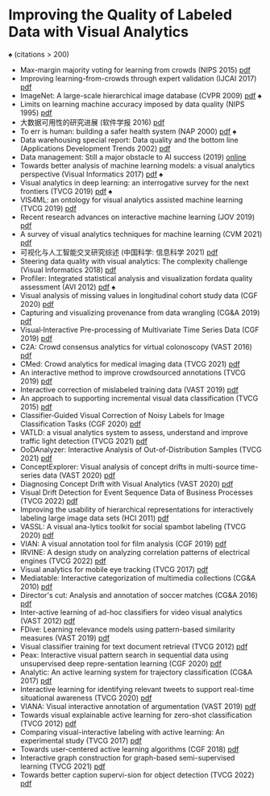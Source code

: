 # Improving the Quality of Labeled Data with Visual Analytics
&spades; (citations > 200)

*  Max-margin majority voting for learning from crowds (NIPS 2015) [pdf]( https://proceedings.neurips.cc/paper/2015/file/d7322ed717dedf1eb4e6e52a37ea7bcd-Paper.pdf )   
*  Improving learning-from-crowds through expert validation (IJCAI 2017) [pdf]( http://ml.cs.tsinghua.edu.cn/~jun/pub/expert-validation-ijcai2017.pdf )   
*  ImageNet: A large-scale hierarchical image database (CVPR 2009) [pdf]( https://ieeexplore.ieee.org/stamp/stamp.jsp?tp=&arnumber=5206848 )   &spades;
*  Limits on learning machine accuracy imposed by data quality (NIPS 1995) [pdf]( https://proceedings.neurips.cc/paper/1994/file/1e056d2b0ebd5c878c550da6ac5d3724-Paper.pdf )   
*  大数据可用性的研究进展 (软件学报 2016) [pdf]( http://www.jos.org.cn/josen/article/pdf/5038 )   
*  To err is human: building a safer health system (NAP 2000) [pdf]( https://omsorgsforskning.brage.unit.no/omsorgsforskning-xmlui/bitstream/handle/11250/2445271/Kohn.pdf?sequence=1 )   &spades;
*  Data warehousing special report: Data quality and the bottom line (Applications Development Trends 2002) [pdf]( http://www.estgv.ipv.pt/PaginasPessoais/jloureiro/ESI_AID2007_2008/fichas/TP06_anexo1.pdf )  
*  Data management: Still a major obstacle to AI success (2019) [online]( https://www.datanami.com/2019/05/22/data-management-still-a-major-obstacle-to-ai-success/)
*  Towards better analysis of machine learning models: a visual analytics perspective (Visual Informatics 2017) [pdf]( https://pdf.sciencedirectassets.com/315710/1-s2.0-S2468502X17X00028/1-s2.0-S2468502X17300086/main.pdf?X-Amz-Security-Token=IQoJb3JpZ2luX2VjEDwaCXVzLWVhc3QtMSJGMEQCIBkB2g7Obq91mwABKM4JbKd4EHQqnEPDNyYoIjjGx5NTAiAKTES4Xf0ZTVhCJ2eBDuJbwrGplhqfYuAPR0PJqYTbsCrSBAgVEAQaDDA1OTAwMzU0Njg2NSIMxiQuZ5wiEOcWop2gKq8Ej522sy2BL67%2FK%2FW3xxgoDwccTEJfl%2BWowUz3Rwc4UHWBcgfqsEN7pExnb388Rz9J9AkfCa7L3DWAAS4cBxmZ0TsbD9Yqw2NJOtAe1gKe5BZAWnryX5yzU5el2KzWaX3hwXvsGosq8GR%2B2a002wX6cvXXs1gxM1a%2BuwvS0ng58fW0Q12QHid5zsaaAbmTNG2uJtQufKCZZV4aJfLDPl7lxMPivsm6Vpn0ACWsquZkYFL3qlmQeUa7xkYbgizTHSnjPgZGAWHNHTgqP4FOMYfRQjYTy4Cz6kJDti15NdX0AR5NQ72QmyNJUtvXlvonksnGO7d3YFdwdQlh3z40PyjCo5emKbdIW%2FoUiuiolOWJtelU7uuXUs4ZDE7rEnsWsq6U9dwDojtGNJQPXfB34kyTrxGYK3Tw2TLodMj8B%2FNVfLqBMRQ3LMYLOPvXfeen8IsWqIxsiWOEMVm4a%2BikKqm9XPRvI0CkeKxIz2kREesknF6TZuoaLifKhVP4xyU60T1E%2FVkELESXC3OidOxePy7DCnYgKg%2FW4on53ZywrbPvfkKjH3b%2FWvq5yVblJT6WAU7yiFOlA5Z8kvqV5SaPrsdhfqh1tTB5ShVFTRC3fxivjwfstPuWKStG%2BryntjlkXRrwLsEO1ptHfFmqaii7fN02D1%2B0vJfBdhvW6OyNmXJro5m1%2BUs18nybkyuMeKA%2FyAv1ZryRncqD%2F5h9MiblNaQQb7IThB%2FTEpAl8UHFWknPnjCbpemTBjqqAc1Wr5w54ytZldUN%2BcJmz7V%2FZjj20CKQDAXIvJr5LzmIrE1y%2BCVHow%2BWG4z%2Bbmbamk6tUB28LGdPBX%2FHjwvObebSaRMrtF%2F64v2QHxIMWIJhij8TpiGOPf6BTtFP7CX6Li5wr%2BxDVq%2FIxROKXJRiSNGCeDVq7M6iqgFiEfiXQinNh3XNuyOvFP%2BStM9iDrUjYpM1qNsXHGBwJxTrHOfaUx46cEI49AibViIW&X-Amz-Algorithm=AWS4-HMAC-SHA256&X-Amz-Date=20220510T132711Z&X-Amz-SignedHeaders=host&X-Amz-Expires=300&X-Amz-Credential=ASIAQ3PHCVTYXZHCSZTQ%2F20220510%2Fus-east-1%2Fs3%2Faws4_request&X-Amz-Signature=9f316223708ba38071ede83eb01f162856392a7547676a1111ce6d99a5cbf407&hash=7a3262e22c42ede7524febc0c696670fc044f7f5aeb046093be8e77820e7b8dc&host=68042c943591013ac2b2430a89b270f6af2c76d8dfd086a07176afe7c76c2c61&pii=S2468502X17300086&tid=spdf-bb553524-d7ad-442d-8f91-af4c01e24553&sid=7238f6fe46c4094db00b9548037327939cf7gxrqa&type=client&ua=4d52595d555607575e02&rr=709302c99ed26e1f )   &spades;
*  Visual analytics in deep learning: an interrogative survey for the next frontiers (TVCG 2019) [pdf]( http://www.cs.kent.edu/~javed/class-P2P12F/papers-2012/PAPER2012-Mturk-highqualityworkforce-wais.pdf )   &spades;
*  VIS4ML: an ontology for visual analytics assisted machine learning (TVCG 2019) [pdf]( https://ieeexplore.ieee.org/stamp/stamp.jsp?tp=&arnumber=8440124 )
*  Recent research advances on interactive machine learning (JOV 2019) [pdf]( https://link.springer.com/article/10.1007/s12650-018-0531-1 )
*  A survey of visual analytics techniques for machine learning (CVM 2021) [pdf]( https://link.springer.com/content/pdf/10.1007/s41095-020-0191-7.pdf )
*  可视化与人工智能交叉研究综述 (中国科学: 信息科学 2021) [pdf]( https://www.cnki.com.cn/Article/CJFDTotal-PZKX202111001.htm )
*  Steering data quality with visual analytics: The complexity challenge (Visual Informatics 2018) [pdf]( https://pdf.sciencedirectassets.com/315710/1-s2.0-S2468502X19X00029/1-s2.0-S2468502X18300573/main.pdf?X-Amz-Security-Token=IQoJb3JpZ2luX2VjED0aCXVzLWVhc3QtMSJGMEQCIDjPfRSZgfGb7vzU0Y9WhXfsI%2BmdtvrR1%2Bvxtwvg4qV1AiArmjxgSV%2BuYiXMueAMO48EgVfdX7FYGL3SMNuirCuqWirSBAgWEAQaDDA1OTAwMzU0Njg2NSIMEzpAEmGBHqmH0O%2FBKq8E%2F%2F%2BacDf0SImQkCQ7flpAmcQgXBgav5G4GdPn4rmy7L4oL%2BFTruu9274qnRzU3K6x9XKqnJtRgLUsXvQxNkE%2FIaXLOOKKKbaPQxcqGhz2XcxR8wTYO9FmEQfctx5kq0Ukb3vqc7H5o6u%2FPQp84yvezAhDVowvUBwcIjUaRMOp3uE2C1Ghk5NIIdJW6bpYG7UuFChOlwi88zGGWzdcEjePw%2FoGam05V59DncDpFAsGNSTxko6U4TGl44puHklzN7UhbMUOJrMhb9eCmGaSVY6cHFx9RW7hEkApGjR1B%2BiA8EgTkqDXFozgW%2BWxeeuPu2SvE6S1eCLrseGu2A1b0TtS%2BPH3mnRwVhMw%2BXDyYRz6l%2B4x8XkvhLhNUV0BbHSw%2F4IagL8ZeBf%2FmBoll6DkpmNaHSRkov7yE%2FUaKitluDkMmvQoe3j0xbFaLSX%2FeBicpUuuYld1Ky4BwCzeilxgf%2BPE70iQLCbXSeA9QqdcZb%2FdO%2B3vofKTP3uOzgjGd4Ht4FfDdWhowJpp%2B%2Bofvh0QrIE6FWVje1vK5RVMKh9aHKS6uYIwGgbUBSNGwJ2PCDsHjJykYzzQi4JsJCA3tkMsg7P4Q5OcYpICgEDBnwLmuGT4mO8QhqU98fkAZLjc3U7Lq8EmbT8pI6EKWAyqnzIGehKjjch73fpWongPSIZPC9AWUIzVqGlaTm%2FeB87zai0P93ZiPkePxL6X49bktPQkyP%2BEsjlC08cwAnjT0GT5zDw8oTCswOmTBjqqAWkbwbiT%2BRnJ3i%2BzCdgD3cU6rvNSevievlV0muinPaEFWS%2F1TDZIAy4GvXwZnTrb%2FKKZZAaPeYrD66qfGI5SzeklPuX1nUW66ynIRxRaAB58RecEAyXkx87S%2BtxnS%2FHlVVAaIEeiSHC1ht7VN5jJQh2BATEChCJFwBlXGY4x9ociyYQ8ZECO0j5LeoBfsj%2FRjZfGYifcg5SOeH9mHuvkIDIoiK4cxXoWpGVk&X-Amz-Algorithm=AWS4-HMAC-SHA256&X-Amz-Date=20220510T133747Z&X-Amz-SignedHeaders=host&X-Amz-Expires=300&X-Amz-Credential=ASIAQ3PHCVTYYQK3GESR%2F20220510%2Fus-east-1%2Fs3%2Faws4_request&X-Amz-Signature=2ff5b3fe75d00dc99d4a384be343b72a294ac6cb10d0544782f240e1ca06a531&hash=362883a7cbb9e98cfa627b4a920012eeca6f5e2f42c21e74233b27377d290d1b&host=68042c943591013ac2b2430a89b270f6af2c76d8dfd086a07176afe7c76c2c61&pii=S2468502X18300573&tid=spdf-9cfe7c1c-293a-49d2-b994-3ac2e72f84bd&sid=7238f6fe46c4094db00b9548037327939cf7gxrqa&type=client&ua=4d52595d5456500b5006&rr=7093124e7af46e64)
*  Profiler: Integrated statistical analysis and visualization fordata quality assessment (AVI 2012) [pdf]( https://dl.acm.org/doi/pdf/10.1145/2254556.2254659 )   &spades;
*  Visual analysis of missing values in longitudinal cohort study data (CGF 2020) [pdf]( https://www.researchgate.net/profile/Bernhard-Preim/publication/332511141_Visual_Analysis_of_Missing_Values_in_Longitudinal_Cohort_Study_Data/links/6070191292851c8a7bb30def/Visual-Analysis-of-Missing-Values-in-Longitudinal-Cohort-Study-Data.pdf )   
*  Capturing and visualizing provenance from data wrangling (CG&A 2019) [pdf]( https://publik.tuwien.ac.at/files/publik_282244.pdf )   
*  Visual‐Interactive Pre-processing of Multivariate Time Series Data (CGF 2019) [pdf]( https://onlinelibrary.wiley.com/doi/epdf/10.1111/cgf.13698 ) 
*  C2A: Crowd consensus analytics for virtual colonoscopy (VAST 2016) [pdf]( https://ieeexplore.ieee.org/stamp/stamp.jsp?tp=&arnumber=7883508 ) 
*  CMed: Crowd analytics for medical imaging data (TVCG 2021) [pdf]( https://www.ncbi.nlm.nih.gov/pmc/articles/PMC7859862/ )   
*  An interactive method to improve crowdsourced annotations (TVCG 2019) [pdf]( https://ieeexplore.ieee.org/stamp/stamp.jsp?tp=&arnumber=8440116 )   
*  Interactive correction of mislabeled training data (VAST 2019) [pdf]( https://ieeexplore.ieee.org/stamp/stamp.jsp?tp=&arnumber=8986943 )   
*  An approach to supporting incremental visual data classification (TVCG 2015) [pdf]( https://ieeexplore.ieee.org/stamp/stamp.jsp?tp=&arnumber=6840370 ) 
*  Classifier‐Guided Visual Correction of Noisy Labels for Image Classification Tasks (CGF 2020) [pdf]( https://onlinelibrary.wiley.com/doi/epdf/10.1111/cgf.13973 ) 
*  VATLD: a visual analytics system to assess, understand and improve traffic light detection (TVCG 2021) [pdf]( https://ieeexplore.ieee.org/stamp/stamp.jsp?tp=&arnumber=9233993 ) 
*  OoDAnalyzer: Interactive Analysis of Out-of-Distribution Samples (TVCG 2021) [pdf]( https://ieeexplore.ieee.org/stamp/stamp.jsp?tp=&arnumber=8994105 ) 
*  ConceptExplorer: Visual analysis of concept drifts in multi-source time-series data (VAST 2020) [pdf]( https://ieeexplore.ieee.org/stamp/stamp.jsp?tp=&arnumber=9308627 ) 
*   Diagnosing Concept Drift with Visual Analytics (VAST 2020) [pdf]( https://arxiv.org/pdf/2007.14372.pdf ) 
*  Visual Drift Detection for Event Sequence Data of Business Processes (TVCG 2022) [pdf]( https://arxiv.org/pdf/2011.09130.pdf ) 
*  Improving the usability of hierarchical representations for interactively labeling large image data sets (HCI 2011) [pdf]( http://citeseerx.ist.psu.edu/viewdoc/download?doi=10.1.1.461.3459&rep=rep1&type=pdf ) 
*  VASSL: A visual ana-lytics toolkit for social spambot labeling (TVCG 2020) [pdf]( https://ieeexplore.ieee.org/stamp/stamp.jsp?tp=&arnumber=8805463 ) 
*  VIAN: A visual annotation tool for film analysis (CGF 2019) [pdf]( https://onlinelibrary.wiley.com/doi/epdf/10.1111/cgf.13676 ) 
*  IRVINE: A design study on analyzing correlation patterns of electrical engines (TVCG 2022) [pdf]( https://ieeexplore.ieee.org/stamp/stamp.jsp?tp=&arnumber=9552903 ) 
*  Visual analytics for mobile eye tracking (TVCG 2017) [pdf]( https://ieeexplore.ieee.org/stamp/stamp.jsp?tp=&arnumber=7539297 ) 
*  Mediatable: Interactive categorization of multimedia collections (CG&A 2010) [pdf]( https://ieeexplore.ieee.org/stamp/stamp.jsp?tp=&arnumber=5473200 ) 
*  Director's cut: Analysis and annotation of soccer matches (CG&A 2016) [pdf]( https://ieeexplore.ieee.org/stamp/stamp.jsp?tp=&arnumber=7579433 ) 
*  Inter-active learning of ad-hoc classifiers for video visual analytics (VAST 2012) [pdf]( https://ieeexplore.ieee.org/stamp/stamp.jsp?tp=&arnumber=6400492 ) 
*  FDive: Learning relevance models using pattern-based similarity measures (VAST 2019) [pdf]( https://ieeexplore.ieee.org/stamp/stamp.jsp?tp=&arnumber=8986940 ) 
*  Visual classifier training for text document retrieval (TVCG 2012) [pdf]( https://ieeexplore.ieee.org/stamp/stamp.jsp?tp=&arnumber=6327290 ) 
*  Peax: Interactive visual pattern search in sequential data using unsupervised deep repre-sentation learning (CGF 2020) [pdf]( https://onlinelibrary.wiley.com/doi/epdf/10.1111/cgf.13971 ) 
*  Analytic: An active learning system for trajectory classification (CG&A 2017) [pdf]( https://ieeexplore.ieee.org/stamp/stamp.jsp?tp=&arnumber=8047427 ) 
*  Interactive learning for identifying relevant tweets to support real-time situational awareness (TVCG 2020) [pdf]( https://ieeexplore.ieee.org/stamp/stamp.jsp?tp=&arnumber=8807283 ) 
*  VIANA: Visual interactive annotation of argumentation (VAST 2019) [pdf]( https://arxiv.org/pdf/1907.12413 )  
*  Towards visual explainable active learning for zero-shot classification (TVCG 2012) [pdf]( https://ieeexplore.ieee.org/stamp/stamp.jsp?tp=&arnumber=9552842 ) 
*  Comparing visual-interactive labeling with active learning: An experimental study (TVCG 2017) [pdf]( http://eprints.cs.univie.ac.at/5257/1/bernard2017labeling.pdf )   
*  Towards user-centered active learning algorithms (CGF 2018) [pdf]( https://onlinelibrary.wiley.com/doi/epdf/10.1111/cgf.13406 )   
*  Interactive graph construction for graph-based semi-supervised learning (TVCG 2021) [pdf]( https://ieeexplore.ieee.org/stamp/stamp.jsp?tp=&arnumber=9444198 ) 
*  Towards better caption supervi-sion for object detection (TVCG 2022) [pdf]( https://ieeexplore.ieee.org/stamp/stamp.jsp?tp=&arnumber=9664269 ) 
